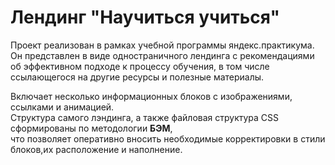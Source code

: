 # Лендинг "Научиться учиться"

Проект реализован в рамках учебной программы яндекс.практикума. 
Он представлен в виде одностраничного лендинга с рекомендациями об эффективном подходе к процессу обучения, 
в том числе ссылающегося на другие ресурсы и полезные материалы.
   
Включает несколько информационных блоков с изображениями, ссылками и анимацией.  
Структура самого лэндинга, а также файловая структура CSS сформированы по методологии **БЭМ**,  
что позволяет оперативно вносить необходимые корректировки в стили блоков,их расположение и наполнение.